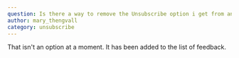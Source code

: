 ```yaml
---
question: Is there a way to remove the Unsubscribe option i get from an email sent to gmail for example, the email is transactional I don't want it there, i have my own system.
author: mary_thengvall
category: unsubscribe
---
```

That isn't an option at a moment. It has been added to the list of feedback.
